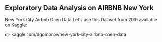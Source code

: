 ## Exploratory Data Analysis on AIRBNB New York

New York City Airbnb Open Data
Let's use this Dataset from 2019 available on Kaggle:

👉 kaggle.com/dgomonov/new-york-city-airbnb-open-data
